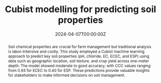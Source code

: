 ---
title: "Cubist modelling for predicting soil properties"
authors:
- admin
- Yunru Lai
- Keith G Pembleton
date: "2024-04-07T00:00:00Z"
doi: ""

# Schedule page publish date (NOT publication's date).
publishDate: "2024"

# Publication type.

abstract: Soil chemical properties are crucial for farm management but traditional analysis is labor-intensive and costly. This study employed a Cubist machine learning approach to predict key soil properties (pH, chloride, EC, ECEC, and ESP) using data such as geographic location, soil texture, and crop yield across one-meter depth. The model showed moderate to good accuracy, with CCC values ranging from 0.93 for ECEC to 0.40 for ESP. These predictions provide valuable insights for stakeholders to make informed decisions on soil management. 

# Summary. An optional shortened abstract.
summary: This study used a Cubist machine learning model to predict key soil chemical properties, achieving moderate to good accuracy, offering a faster, cost-effective alternative to traditional soil analysis for better farm management decisions.

tags:
- APSIM
- Cubist
- Soil chemical properties
- Soil constraints

featured: true

links:
- name: Paper Link
  url: ""
url_pdf: ""


# Featured image
# To use, add an image named `featured.jpg/png` to your page's folder. 
image:
  caption: 'Image credit: [**Unsplash**](https://unsplash.com/photos/s9CC2SKySJM)'
  focal_point: ""
  preview_only: false



---